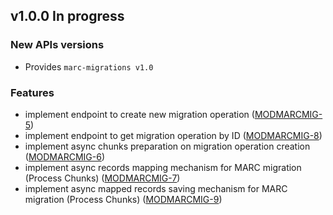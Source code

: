 ## v1.0.0 In progress
### New APIs versions
* Provides `marc-migrations v1.0`

### Features
* implement endpoint to create new migration operation ([MODMARCMIG-5](https://issues.folio.org/browse/MODMARCMIG-5))
* implement endpoint to get migration operation by ID ([MODMARCMIG-8](https://issues.folio.org/browse/MODMARCMIG-8))
* implement async chunks preparation on migration operation creation ([MODMARCMIG-6](https://issues.folio.org/browse/MODMARCMIG-6))
* implement async records mapping mechanism for MARC migration (Process Chunks) ([MODMARCMIG-7](https://issues.folio.org/browse/MODMARCMIG-7))
* implement async mapped records saving mechanism for MARC migration (Process Chunks) ([MODMARCMIG-9](https://issues.folio.org/browse/MODMARCMIG-9))
